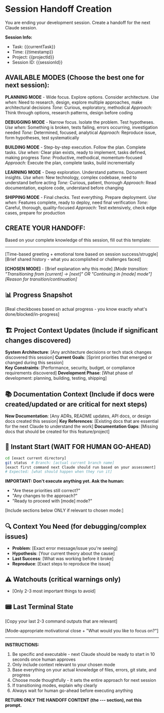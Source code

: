 # Session Handoff Creation

You are ending your development session. Create a handoff for the next Claude session.

**Session Info:**
- Task: {{currentTask}}
- Time: {{timestamp}}
- Project: {{projectId}}
- Session ID: {{sessionId}}

## AVAILABLE MODES (Choose the best one for next session):

**PLANNING MODE** - Wide focus. Explore options. Consider architecture.
*Use when:* Need to research, design, explore multiple approaches, make architectural decisions
*Tone:* Curious, exploratory, methodical
*Approach:* Think through options, research patterns, design before coding

**DEBUGGING MODE** - Narrow focus. Isolate the problem. Test hypotheses.
*Use when:* Something is broken, tests failing, errors occurring, investigation needed
*Tone:* Determined, focused, analytical
*Approach:* Reproduce issue, form hypotheses, test systematically

**BUILDING MODE** - Step-by-step execution. Follow the plan. Complete tasks.
*Use when:* Clear plan exists, ready to implement, tasks defined, making progress
*Tone:* Productive, methodical, momentum-focused
*Approach:* Execute the plan, complete tasks, build incrementally

**LEARNING MODE** - Deep exploration. Understand patterns. Document insights.
*Use when:* New technology, complex codebase, need to understand before acting
*Tone:* Curious, patient, thorough
*Approach:* Read documentation, explore code, understand before changing

**SHIPPING MODE** - Final checks. Test everything. Prepare deployment.
*Use when:* Features complete, ready to deploy, need final verification
*Tone:* Careful, thorough, quality-focused
*Approach:* Test extensively, check edge cases, prepare for production

## CREATE YOUR HANDOFF:

Based on your complete knowledge of this session, fill out this template:

---

[Time-based greeting + emotional tone based on session success/struggle]
[Brief shared history - what you accomplished or challenges faced]

**[CHOSEN MODE]** - [Brief explanation why this mode]
*[Mode transition: "Transitioning from [current] → [next]" OR "Continuing in [mode] mode"]*
*[Reason for transition/continuation]*

## 📊 Progress Snapshot
[Real checkboxes based on actual progress - you know exactly what's done/blocked/in-progress]

## 🏗️ **Project Context Updates** (Include if significant changes discovered)
**System Architecture**: [Any architecture decisions or tech stack changes discovered this session]
**Current Goals**: [Sprint priorities that emerged or changed during this session]  
**Key Constraints**: [Performance, security, budget, or compliance requirements discovered]
**Development Phase**: [What phase of development: planning, building, testing, shipping]

## 📚 **Documentation Context** (Include if docs were created/updated or are critical for next steps)
**New Documentation**: [Any ADRs, README updates, API docs, or design docs created this session]
**Key References**: [Existing docs that are essential for the next Claude to understand the work]
**Documentation Gaps**: [Missing docs that should be created for this feature/project]

## 🎯 Instant Start (WAIT FOR HUMAN GO-AHEAD)
```bash
cd [exact current directory]
git status  # Branch: [actual current branch name]
[exact first command next Claude should run based on your assessment]
# Expected: [what should happen when they run it]
```

**IMPORTANT: Don't execute anything yet. Ask the human:**
- "Are these priorities still correct?"
- "Any changes to the approach?"
- "Ready to proceed with [mode] mode?"

[Include sections below ONLY if relevant to chosen mode:]

## 🔍 Context You Need (for debugging/complex issues)
- **Problem**: [Exact error message/issue you're seeing]
- **Hypothesis**: [Your current theory about the cause]
- **Last Success**: [What was working before it broke]
- **Reproduce**: [Exact steps to reproduce the issue]

## ⚠️ Watchouts (critical warnings only)
- [Only 2-3 most important things to avoid]

## 📟 Last Terminal State
[Copy your last 2-3 command outputs that are relevant]

[Mode-appropriate motivational close + "What would you like to focus on?"]

---

**INSTRUCTIONS:**
1. Be specific and executable - next Claude should be ready to start in 10 seconds once human approves
2. Only include context relevant to your chosen mode
3. Base everything on your actual knowledge of files, errors, git state, and progress
4. Choose mode thoughtfully - it sets the entire approach for next session
5. If transitioning modes, explain why clearly
6. Always wait for human go-ahead before executing anything

**RETURN ONLY THE HANDOFF CONTENT (the --- section), not this prompt.**